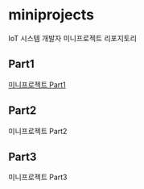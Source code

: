 # miniprojects
IoT 시스템 개발자 미니프로젝트 리포지토리


## Part1
[미니프로젝트 Part1](https://github.com/LaniJeong/miniprojects/tree/main/part1#readme)

## Part2
미니프로젝트 Part2

## Part3
미니프로젝트 Part3
